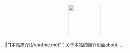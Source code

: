 <center><img src="https://github.com/yjan1016/yjan1016.github.io/assets/118867703/08bce65c-3785-4aa6-9849-775762d3c847" height="100px"></center></br>
📍“[本站简介](/readme.md)”：关于本站的简介页面about……
